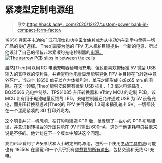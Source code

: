 # 紧凑型定制电源组

> 原文:[https://hack aday . com/2020/12/27/custom-power bank-in-compact-form-factor/](https://hackaday.com/2020/12/27/custom-powerbank-in-compact-form-factor/)

18650 锂离子电池的广泛可用性和功率密度使其成为从电动汽车到手电筒等一切产品的良好选择。[Theo]需要为他的 FPV 无人机护目镜提供一个新的电源，所以他设计了自己的带有非常紧凑的充电控制器的[电源。![The narrow PCB slips in between the cells](../Images/cd343bc8dcbc92694d30c7050d0ec347.png)](https://www.flying-rabbit-fpv.com/2019/02/16/dedicated-power-bank-for-fpv/)

虽然[Theo]可以用 RC 电池充电器给电池充电，但他更喜欢带标准 5V 微型 USB 输入的充电器的便利性，并希望电池电量显示能够避免 FPV 护目镜在飞行途中意外死亡。当四个 18650 单元以立方体排列时，单元之间形成 8x8x65 mm 的间隙。在这一领域,[Theo]能够安装带有微型 USB 插孔、1.3 毫米电源插孔、BQ25606 充电控制器、TPS61085 升压转换器和 ATtiny MCU 的定制 PCB，该 MCU 带有用于电池电量反馈的 LED。充电控制器还允许通过 USB 为 5V 设备充电，而升压转换器通过[Theo]的 FPV 护目镜的 1.3 毫米插孔输出 9V。一切都装在一个漂亮紧凑的 3D 打印外壳内。

这个项目并非一帆风顺。在订购和建造 PCB 后，他发现了一些小的 PCB 布局错误，并意识到转换后的升压只能在 9V 时输出 600mA，这对于他更耗电的谷歌来说是不够的。他计划在下一个版本中解决这个问题。

我们已经看到了许多形状和大小的定制电源组，包括一个使用[电动工具电池](https://hackaday.com/2020/10/10/heavy-metal-power-bank-uses-tool-batteries/)(可能也有 18650s 在里面)和一个几乎拥有[你想要的所有输出](https://hackaday.com/2019/06/05/overengineering-the-humble-usb-power-bank/)，包括交流和无线 QI 充电。